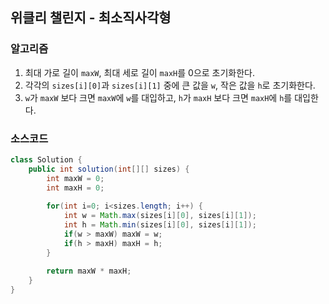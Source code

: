 ## 위클리 챌린지 - 최소직사각형

### 알고리즘
1. 최대 가로 길이 `maxW`, 최대 세로 길이 `maxH`를 0으로 초기화한다.
2. 각각의 `sizes[i][0]`과 `sizes[i][1]` 중에 큰 값을 `w`, 작은 값을 `h`로 초기화한다.
3. `w`가 `maxW` 보다 크면 `maxW`에 `w`를 대입하고, `h`가 `maxH` 보다 크면 `maxH`에 `h`를 대입한다.

### 소스코드
```java
class Solution {
    public int solution(int[][] sizes) {
        int maxW = 0;
        int maxH = 0;
        
        for(int i=0; i<sizes.length; i++) {
            int w = Math.max(sizes[i][0], sizes[i][1]);
            int h = Math.min(sizes[i][0], sizes[i][1]);
            if(w > maxW) maxW = w;
            if(h > maxH) maxH = h;
        }
        
        return maxW * maxH;
    }
}
```